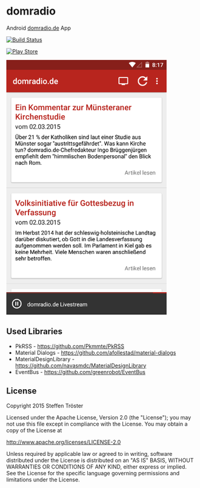 # domradio

Android [domradio.de](http://domradio.de) App 

[![Build Status](https://magnum.travis-ci.com/stetro/domradio.svg?token=CfLuz18Ff93myNvXxW4L&branch=master)](https://magnum.travis-ci.com/stetro/domradio)

[![Play Store](https://developer.android.com/images/brand/en_generic_rgb_wo_45.png)](https://play.google.com/store/apps/details?id=de.domradio)

![Screenshot](screenshot.png)

Used Libraries
--------------

* PkRSS - https://github.com/Pkmmte/PkRSS
* Material Dialogs - https://github.com/afollestad/material-dialogs
* MaterialDesignLibrary - https://github.com/navasmdc/MaterialDesignLibrary
* EventBus - https://github.com/greenrobot/EventBus

License
-------

Copyright 2015 Steffen Tröster

Licensed under the Apache License, Version 2.0 (the "License");
you may not use this file except in compliance with the License.
You may obtain a copy of the License at

http://www.apache.org/licenses/LICENSE-2.0

Unless required by applicable law or agreed to in writing, software
distributed under the License is distributed on an "AS IS" BASIS,
WITHOUT WARRANTIES OR CONDITIONS OF ANY KIND, either express or implied.
See the License for the specific language governing permissions and
limitations under the License.
